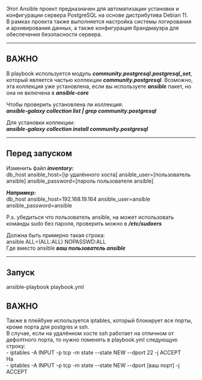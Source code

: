 Этот Ansible проект предназначен для автоматизации установки и конфигурации сервера PostgreSQL на основе дистрибутива Debian 11.  
В рамках проекта также выполняется настройка системы логирования и архивирования данных, а также конфигурация брандмауэра для обеспечения безопасности сервера.

---
## ВАЖНО  
В playbook используется модуль ***community.postgresql.postgresql_set***, который является частью коллекции ***community.postgresql***. Возможно, эта коллекция уже установлена, если вы используете ***ansible*** пакет, но она не включена в ***ansible-core***  
  
Чтобы проверить установлена ли коллекция:  
***ansible-galaxy collection list | grep community.postgresql*** 
  
Для установки коллекции:  
***ansible-galaxy collection install community.postgresql***  

---
## Перед запуском  
Изменить файл ***inventory:***  
db_host ansible_host=[ip удалённого хоста] ansible_user=[пользователь ansible] ansible_password=[пароль пользователя ansible]  
  
***Например:***  
db_host ansible_host=192.168.19.164 ansible_user=ansible ansible_password=ansible  
  
P.s. убедиться что пользователь ansible, на  может использовать команды sudo без пароля, проверить можно в ***/etc/sudoers***  
  
Должна быть примерно такая строка:  
ansible ALL=(ALL:ALL) NOPASSWD:ALL  
Где вместо ansible ***ваш пользователь ansible***  

---
## Запуск  
ansible-playbook playbook.yml
## ВАЖНО  
Также в плейбуке используется iptables, который блокирует все порты, кроме порта для postgres и ssh.  
В случае, если на удалённом хосте ssh работает на отличном от дефолтного порта, то нужно поменять в playbook.yml следующую строку:  
\- iptables -A INPUT -p tcp -m state --state NEW --dport 22 -j ACCEPT  
На  
\- iptables -A INPUT -p tcp -m state --state NEW --dport [ваш порт] -j ACCEPT

